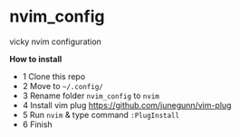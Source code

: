 # nvim_config
vicky nvim configuration

**How to install**
- 1 Clone this repo
- 2 Move to `~/.config/`
- 3 Rename folder `nvim_config` to `nvim`
- 4 Install vim plug https://github.com/junegunn/vim-plug
- 5 Run `nvim` & type command `:PlugInstall`
- 6 Finish

